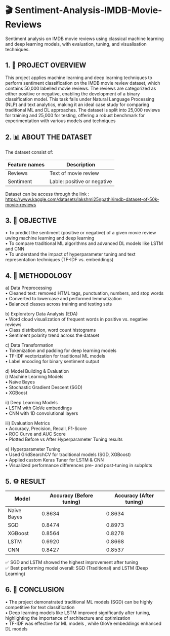 # 🎬 Sentiment-Analysis-IMDB-Movie-Reviews
Sentiment analysis on IMDB movie reviews using classical machine learning and deep learning models, with evaluation, tuning, and visualisation techniques.

## 1.	📌 PROJECT OVERVIEW
This project applies machine learning and deep learning techniques to perform sentiment classification on the IMDB movie review dataset, which contains 50,000 labelled movie reviews. The reviews are categorized as either positive or negative, enabling the development of a binary classification model. This task falls under Natural Language Processing (NLP) and text analytics, making it an ideal case study for comparing traditional ML and DL approaches.
The dataset is split into 25,000 reviews for training and 25,000 for testing, offering a robust benchmark for experimentation with various models and techniques  

## 2.	📊 ABOUT THE DATASET
The dataset consist of:

|     Feature names                  |     Description                                        |
|------------------------------------|--------------------------------------------------------|
|     Reviews                        |     Text of movie review                               |
|     Sentiment                      |     Lable: positive or negative                        |

Dataset can be access through the link : https://www.kaggle.com/datasets/lakshmi25npathi/imdb-dataset-of-50k-movie-reviews  

## 3.	🎯 OBJECTIVE
•  To predict the sentiment (positive or negative) of a given movie review uwing machine learning and deep learning   
•  To compare traditional ML algorithms and advanced DL models like LSTM and CNN  
•  To understand the impact of hyperparameter tuning and text representation techniques (TF-IDF vs. embeddings)  

## 4.	🔎 METHODOLOGY
a)	Data Preprocessing  
•  Cleaned text: removed HTML tags, punctuation, numbers, and stop words  
•  Converted to lowercase and performed lemmatization  
•  Balanced classes across training and testing sets  

b)	Exploratory Data Analysis (EDA)  
•  Word cloud visualization of frequent words in positive vs. negative reviews  
•  Class distribution, word count histograms  
•  Sentiment polarity trend across the dataset  

c)	Data Transformation  
•  Tokenization and padding for deep learning models  
•  TF-IDF vectorization for traditional ML models  
•  Label encoding for binary sentiment output  

d)	Model Building & Evaluation  
i)	Machine Learning Models  
•	Naïve Bayes  
•	Stochastic Gradient Descent (SGD)  
•	XGBoost  

ii)	Deep Learning Models  
•	LSTM with GloVe embeddings  
•	CNN with 1D convolutional layers  

iii)	Evaluation Metrics  
•	Accuracy, Precision, Recall, F1-Score  
•	ROC Curve and AUC Score  
•	Plotted Before vs After Hyperparameter Tuning results  

e)	Hyperparameter Tuning  
•  Used GridSearchCV for traditional models (SGD, XGBoost)  
•  Applied custom Keras Tuner for LSTM & CNN  
•  Visualized performance differences pre- and post-tuning in subplots  

## 5.	⚙️ RESULT 

|        Model          |     Accuracy (Before tuning)     |     Accuracy (After tuning)     |
|-----------------------|----------------------------------|---------------------------------|
|     Naive Bayes       |             0.8634               |             0.8634              |
|     SGD               |             0.8474               |             0.8973              |
|     XGBoost           |             0.8564               |             0.8278              |
|     LSTM              |             0.6920               |             0.8668              |
|     CNN               |             0.8427               |             0.8537              |

✅ SGD and LSTM showed the highest improvement after tuning  
✅ Best performing model overall: SGD (Traditional) and LSTM (Deep Learning)  

## 6.	📝 CONCLUSION
•  The project demonstrated traditional ML models (SGD) can be highly competitive for text classification  
•  Deep learning models like LSTM improved significantly after tuning, highlighting the importance of architecture and optimization  
•  TF-IDF was effective for ML models , while GloVe embeddings enhanced DL models  





